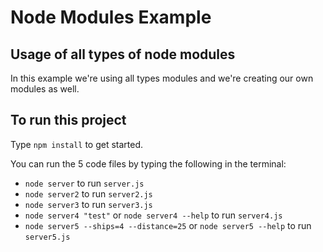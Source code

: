 # Node Modules Example 

## Usage of all types of node modules
In this example we're using all types modules and we're creating our own modules as well. 

## To run this project 
Type `npm install` to get started. 

You can run the 5 code files by typing the following in the terminal: 

+ `node server` to run `server.js`
+ `node server2` to run `server2.js`
+ `node server3` to run `server3.js`
+ `node server4 "test"` or `node server4 --help`  to run `server4.js`
+ `node server5 --ships=4 --distance=25` or `node server5 --help`  to run `server5.js`


